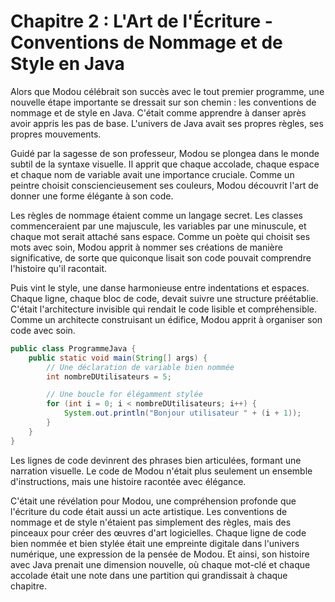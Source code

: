 # Chapitre 2 : L'Art de l'Écriture - Conventions de Nommage et de Style en Java

Alors que Modou célébrait son succès avec le tout premier programme, une nouvelle étape importante se dressait sur son chemin : les conventions de nommage et de style en Java. C'était comme apprendre à danser après avoir appris les pas de base. L'univers de Java avait ses propres règles, ses propres mouvements.

Guidé par la sagesse de son professeur, Modou se plongea dans le monde subtil de la syntaxe visuelle. Il apprit que chaque accolade, chaque espace et chaque nom de variable avait une importance cruciale. Comme un peintre choisit consciencieusement ses couleurs, Modou découvrit l'art de donner une forme élégante à son code.

Les règles de nommage étaient comme un langage secret. Les classes commenceraient par une majuscule, les variables par une minuscule, et chaque mot serait attaché sans espace. Comme un poète qui choisit ses mots avec soin, Modou apprit à nommer ses créations de manière significative, de sorte que quiconque lisait son code pouvait comprendre l'histoire qu'il racontait.

Puis vint le style, une danse harmonieuse entre indentations et espaces. Chaque ligne, chaque bloc de code, devait suivre une structure préétablie. C'était l'architecture invisible qui rendait le code lisible et compréhensible. Comme un architecte construisant un édifice, Modou apprit à organiser son code avec soin.

```java
public class ProgrammeJava {
    public static void main(String[] args) {
        // Une déclaration de variable bien nommée
        int nombreDUtilisateurs = 5;

        // Une boucle for élégamment stylée
        for (int i = 0; i < nombreDUtilisateurs; i++) {
            System.out.println("Bonjour utilisateur " + (i + 1));
        }
    }
}
```

Les lignes de code devinrent des phrases bien articulées, formant une narration visuelle. Le code de Modou n'était plus seulement un ensemble d'instructions, mais une histoire racontée avec élégance.

C'était une révélation pour Modou, une compréhension profonde que l'écriture du code était aussi un acte artistique. Les conventions de nommage et de style n'étaient pas simplement des règles, mais des pinceaux pour créer des œuvres d'art logicielles. Chaque ligne de code bien nommée et bien stylée était une empreinte digitale dans l'univers numérique, une expression de la pensée de Modou. Et ainsi, son histoire avec Java prenait une dimension nouvelle, où chaque mot-clé et chaque accolade était une note dans une partition qui grandissait à chaque chapitre.